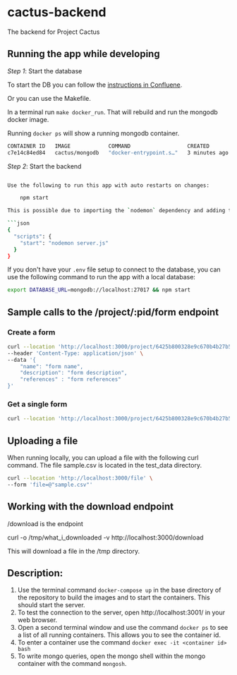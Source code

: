# cactus-backend

The backend for Project Cactus

## Running the app while developing


*Step 1*: Start the database

To start the DB you can follow the [instructions in Confluene](https://oregonstate-innovationlab.atlassian.net/wiki/spaces/VOVA/pages/61145089/Docker+and+MongoDB).

Or you can use the Makefile. 

In a terminal run `make docker_run`. That will rebuild and run the mongodb docker image.

Running `docker ps` will show a running mongodb container.

```bash
CONTAINER ID   IMAGE            COMMAND                  CREATED         STATUS         PORTS                      NAMES
c7e14c84ed84   cactus/mongodb   "docker-entrypoint.s…"   3 minutes ago   Up 3 minutes   0.0.0.0:27017->27017/tcp   cactus_mongodb
```

*Step 2*: Start the backend


```bash

Use the following to run this app with auto restarts on changes:

    npm start

This is possible due to importing the `nodemon` dependency and adding this in package.json

```json
{
  "scripts": {
    "start": "nodemon server.js"
  }
}
```

If you don't have your `.env` file setup to connect to the database, you can use the following command to run the app with a local database:

```bash
export DATABASE_URL=mongodb://localhost:27017 && npm start
```

## Sample calls to the /project/:pid/form endpoint

### Create a form

```bash
curl --location 'http://localhost:3000/project/6425b800328e9c670b4b27b5/form' \
--header 'Content-Type: application/json' \
--data '{ 
    "name": "form name",
    "description": "form description", 
    "references" : "form references"
}'
```

### Get a single form

```bash
curl --location 'http://localhost:3000/project/6425b800328e9c670b4b27b5/form/6425bacdbd1388308db5a1bf'
```

## Uploading a file

When running locally, you can upload a file with the following curl command. 
The file sample.csv is located in the test_data directory.


```bash
curl --location 'http://localhost:3000/file' \
--form 'file=@"sample.csv"'

```


## Working with the download endpoint

/download is the endpoint

curl -o /tmp/what_i_downloaded -v http://localhost:3000/download

This will download a file in the /tmp directory.


## Description:

1. Use the terminal command `docker-compose up` in the base directory of the repository to build the images and to start
   the containers. This should start the server.
2. To test the connection to the server, open http://localhost:3001/ in your web browser.
3. Open a second terminal window and use the command `docker ps` to see a list of all running containers. This allows
   you to see the container id.
4. To enter a container use the command `docker exec -it <container id> bash`
5. To write mongo queries, open the mongo shell within the mongo container with the command `mongosh`.
